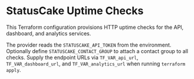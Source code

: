# StatusCake Uptime Checks

This Terraform configuration provisions HTTP uptime checks for the API, dashboard, and analytics services.

The provider reads the `STATUSCAKE_API_TOKEN` from the environment. Optionally
define `STATUSCAKE_CONTACT_GROUP` to attach a contact group to all checks.
Supply the endpoint URLs via `TF_VAR_api_url`, `TF_VAR_dashboard_url`, and
`TF_VAR_analytics_url` when running `terraform apply`.
